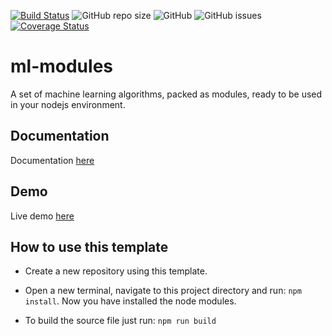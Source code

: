 [![Build Status](https://travis-ci.com/davide97g/ml-modules.svg?branch=master)](https://travis-ci.com/davide97g/ml-modules)
![GitHub repo size](https://img.shields.io/github/repo-size/davide97g/ml-modules.svg)
![GitHub](https://img.shields.io/github/license/davide97g/ml-modules.svg)
![GitHub issues](https://img.shields.io/github/issues/davide97g/ml-modules.svg)
[![Coverage Status](https://coveralls.io/repos/github/davide97g/ml-modules/badge.svg?branch=master)](https://coveralls.io/github/davide97g/ml-modules?branch=master)

# ml-modules

A set of machine learning algorithms, packed as modules, ready to be used in your nodejs environment.

## Documentation

Documentation [here](https://davide97g.github.io/ml-modules/docs/index.html)

## Demo

Live demo [here](https://davide97g.github.io/ml-modules/)

## How to use this template

- Create a new repository using this template.

- Open a new terminal, navigate to this project directory and run:
  `npm install`. Now you have installed the node modules.

- To build the source file just run:
  `npm run build`
